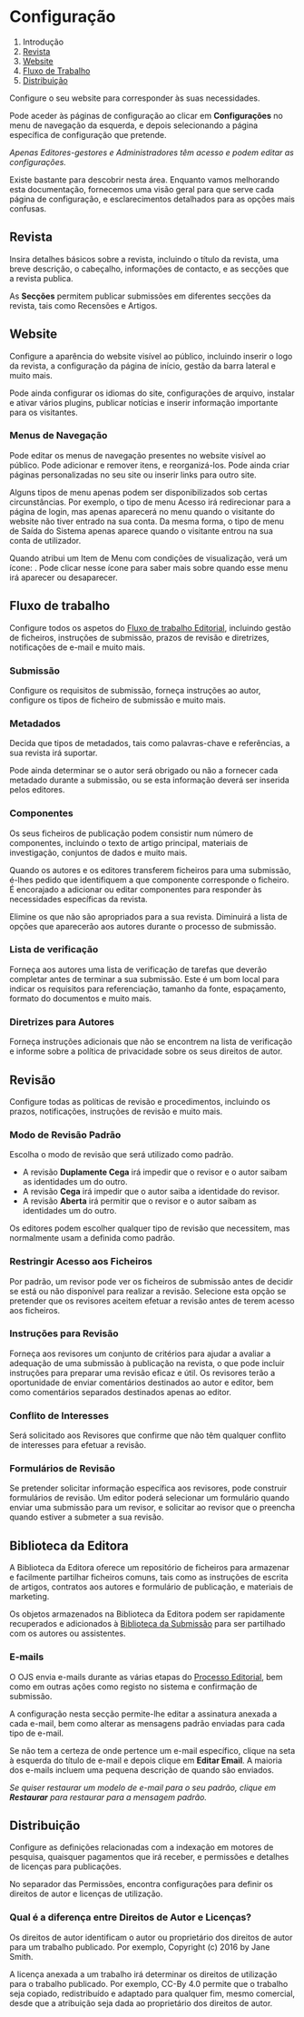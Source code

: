# Configuração

1. Introdução
2. [Revista](settings#context)
3. [Website](settings#website)
4. [Fluxo de Trabalho](settings#workflow)
5. [Distribuição](settings#distribution)

Configure o seu website para corresponder às suas necessidades.

Pode aceder às páginas de configuração ao clicar em **Configurações** no menu de navegação da esquerda, e depois selecionando a página específica de configuração que pretende.

*Apenas Editores-gestores e Administradores têm acesso e podem editar as configurações.*

Existe bastante para descobrir nesta área. Enquanto vamos melhorando esta documentação, fornecemos uma visão geral para que serve cada página de configuração, e esclarecimentos detalhados para as opções mais confusas.

## <a name="context"></a>Revista

Insira detalhes básicos sobre a revista, incluindo o título da revista, uma breve descrição, o cabeçalho, informações de contacto, e as secções que a revista publica.

As **Secções** permitem publicar submissões em diferentes secções da revista, tais como Recensões e Artigos.

## <a name="website"></a>Website

Configure a aparência do website visível ao público, incluindo inserir o logo da revista, a configuração da página de início, gestão da barra lateral e muito mais.

Pode ainda configurar os idiomas do site, configurações de arquivo, instalar e ativar vários plugins, publicar notícias e inserir informação importante para os visitantes.

### <a name="website-nav-menus"></a>Menus de Navegação

Pode editar os menus de navegação presentes no website visível ao público. Pode adicionar e remover itens, e reorganizá-los. Pode ainda criar páginas personalizadas no seu site ou inserir links para outro site.

Alguns tipos de menu apenas podem ser disponibilizados sob certas circunstâncias. Por exemplo, o tipo de menu Acesso irá redirecionar para a página de login, mas apenas aparecerá no menu quando o visitante do website não tiver entrado na sua conta. Da mesma forma, o tipo de menu de Saída do Sistema apenas aparece quando o visitante entrou na sua conta de utilizador.

Quando atribui um Item de Menu com condições de visualização, verá um ícone: <span class="fa fa-eye-slash"></span>. Pode clicar nesse ícone para saber mais sobre quando esse menu irá aparecer ou desaparecer.

## <a name="workflow"></a>Fluxo de trabalho

Configure todos os aspetos do [Fluxo de trabalho Editorial](editorial-workflow), incluindo gestão de ficheiros, instruções de submissão, prazos de revisão e diretrizes, notificações de e-mail e muito mais.

### <a name="workflow-submission"></a>Submissão

Configure os requisitos de submissão, forneça instruções ao autor, configure os tipos de ficheiro de submissão e muito mais.

### <a name="workflow-submission-metadata"></a>Metadados

Decida que tipos de metadados, tais como palavras-chave e referências, a sua revista irá suportar.

Pode ainda determinar se o autor será obrigado ou não a fornecer cada metadado durante a submissão, ou se esta informação deverá ser inserida pelos editores.

### <a name="workflow-submission-components"></a>Componentes

Os seus ficheiros de publicação podem consistir num número de componentes, incluindo o texto de artigo principal, materiais de investigação, conjuntos de dados e muito mais.

Quando os autores e os editores transferem ficheiros para uma submissão, é-lhes pedido que identifiquem a que componente corresponde o ficheiro. É encorajado a adicionar ou editar componentes para responder às necessidades específicas da revista.

Elimine os que não são apropriados para a sua revista. Diminuirá a lista de opções que aparecerão aos autores durante o processo de submissão.

### <a name="workflow-submission-checklist"></a>Lista de verificação

Forneça aos autores uma lista de verificação de tarefas que deverão completar antes de terminar a sua submissão. Este é um bom local para indicar os requisitos para referenciação, tamanho da fonte, espaçamento, formato do documentos e muito mais.

### <a name="workflow-submission-guidelines"></a>Diretrizes para Autores

Forneça instruções adicionais que não se encontrem na lista de verificação e informe sobre a política de privacidade sobre os seus direitos de autor.

## <a name="workflow-review"></a>Revisão

Configure todas as políticas de revisão e procedimentos, incluindo os prazos, notificações, instruções de revisão e muito mais.

### <a name="workflow-review-mode"></a>Modo de Revisão Padrão

Escolha o modo de revisão que será utilizado como padrão.

- A revisão **Duplamente Cega** irá impedir que o revisor e o autor saibam as identidades um do outro.
- A revisão **Cega** irá impedir que o autor saiba a identidade do revisor.
- A revisão **Aberta** irá permitir que o revisor e o autor saibam as identidades um do outro.

Os editores podem escolher qualquer tipo de revisão que necessitem, mas normalmente usam a definida como padrão.

### <a name="workflow-review-file-access"></a>Restringir Acesso aos Ficheiros

Por padrão, um revisor pode ver os ficheiros de submissão antes de decidir se está ou não disponível para realizar a revisão. Selecione esta opção se pretender que os revisores aceitem efetuar a revisão antes de terem acesso aos ficheiros.

### <a name="workflow-review-guidelines"></a>Instruções para Revisão

Forneça aos revisores um conjunto de critérios para ajudar a avaliar a adequação de uma submissão à publicação na revista, o que pode incluir instruções para preparar uma revisão eficaz e útil. Os revisores terão a oportunidade de enviar comentários destinados ao autor e editor, bem como comentários separados destinados apenas ao editor.

### <a name="workflow-review-interests"></a>Conflito de Interesses

Será solicitado aos Revisores que confirme que não têm qualquer conflito de interesses para efetuar a revisão.

### <a name="workflow-review-forms"></a>Formulários de Revisão

Se pretender solicitar informação específica aos revisores, pode construir formulários de revisão. Um editor poderá selecionar um formulário quando enviar uma submissão para um revisor, e solicitar ao revisor que o preencha quando estiver a submeter a sua revisão.

## <a name="workflow-library"></a>Biblioteca da Editora

A Biblioteca da Editora oferece um repositório de ficheiros para armazenar e facilmente partilhar ficheiros comuns, tais como as instruções de escrita de artigos, contratos aos autores e formulário de publicação, e materiais de marketing.

Os objetos armazenados na Biblioteca da Editora podem ser rapidamente recuperados e adicionados à [Biblioteca da Submissão](editorial-workflow#submission-library) para ser partilhado com os autores ou assistentes.

### <a name="workflow-emails"></a>E-mails

O OJS envia e-mails durante as várias etapas do [Processo Editorial](editorial-workflow), bem como em outras ações como registo no sistema e confirmação de submissão.

A configuração nesta secção permite-lhe editar a assinatura anexada a cada e-mail, bem como alterar as mensagens padrão enviadas para cada tipo de e-mail.

Se não tem a certeza de onde pertence um e-mail específico, clique na seta à esquerda do título de e-mail e depois clique em **Editar Email**. A maioria dos e-mails incluem uma pequena descrição de quando são enviados.

*Se quiser restaurar um modelo de e-mail para o seu padrão, clique em __Restaurar__ para restaurar para a mensagem padrão.*

## <a name="distribution"></a>Distribuição

Configure as definições relacionadas com a indexação em motores de pesquisa, quaisquer pagamentos que irá receber, e permissões e detalhes de licenças para publicações.

No separador das Permissões, encontra configurações para definir os direitos de autor e licenças de utilização.

### <a name="copyright-v-license"></a> Qual é a diferença entre Direitos de Autor e Licenças?

Os direitos de autor identificam o autor ou proprietário dos direitos de autor para um trabalho publicado. Por exemplo, Copyright (c) 2016 by Jane Smith.

A licença anexada a um trabalho irá determinar os direitos de utilização para o trabalho publicado. Por exemplo, CC-By 4.0 permite que o trabalho seja copiado, redistribuído e adaptado para qualquer fim, mesmo comercial, desde que a atribuição seja dada ao proprietário dos direitos de autor.
